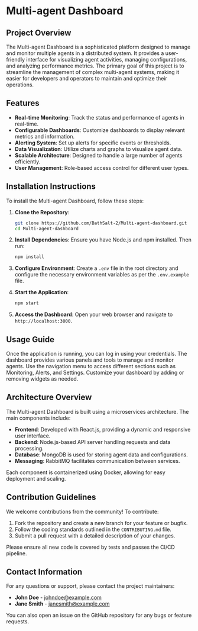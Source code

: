 # Multi-agent Dashboard

## Project Overview
The Multi-agent Dashboard is a sophisticated platform designed to manage and monitor multiple agents in a distributed system. It provides a user-friendly interface for visualizing agent activities, managing configurations, and analyzing performance metrics. The primary goal of this project is to streamline the management of complex multi-agent systems, making it easier for developers and operators to maintain and optimize their operations.

## Features
- **Real-time Monitoring**: Track the status and performance of agents in real-time.
- **Configurable Dashboards**: Customize dashboards to display relevant metrics and information.
- **Alerting System**: Set up alerts for specific events or thresholds.
- **Data Visualization**: Utilize charts and graphs to visualize agent data.
- **Scalable Architecture**: Designed to handle a large number of agents efficiently.
- **User Management**: Role-based access control for different user types.

## Installation Instructions
To install the Multi-agent Dashboard, follow these steps:

1. **Clone the Repository**:
   ```bash
   git clone https://github.com/BathSalt-2/Multi-agent-dashboard.git
   cd Multi-agent-dashboard
   ```

2. **Install Dependencies**:
   Ensure you have Node.js and npm installed. Then run:
   ```bash
   npm install
   ```

3. **Configure Environment**:
   Create a `.env` file in the root directory and configure the necessary environment variables as per the `.env.example` file.

4. **Start the Application**:
   ```bash
   npm start
   ```

5. **Access the Dashboard**:
   Open your web browser and navigate to `http://localhost:3000`.

## Usage Guide
Once the application is running, you can log in using your credentials. The dashboard provides various panels and tools to manage and monitor agents. Use the navigation menu to access different sections such as Monitoring, Alerts, and Settings. Customize your dashboard by adding or removing widgets as needed.

## Architecture Overview
The Multi-agent Dashboard is built using a microservices architecture. The main components include:

- **Frontend**: Developed with React.js, providing a dynamic and responsive user interface.
- **Backend**: Node.js-based API server handling requests and data processing.
- **Database**: MongoDB is used for storing agent data and configurations.
- **Messaging**: RabbitMQ facilitates communication between services.

Each component is containerized using Docker, allowing for easy deployment and scaling.

## Contribution Guidelines
We welcome contributions from the community! To contribute:

1. Fork the repository and create a new branch for your feature or bugfix.
2. Follow the coding standards outlined in the `CONTRIBUTING.md` file.
3. Submit a pull request with a detailed description of your changes.

Please ensure all new code is covered by tests and passes the CI/CD pipeline.

## Contact Information
For any questions or support, please contact the project maintainers:

- **John Doe** - johndoe@example.com
- **Jane Smith** - janesmith@example.com

You can also open an issue on the GitHub repository for any bugs or feature requests.
